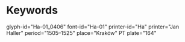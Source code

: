 # Keywords
glyph-id="Ha-01_0406"
font-id="Ha-01"
printer-id="Ha"
printer="Jan Haller"
period="1505–1525"
place="Kraków"
PT plate="164"

